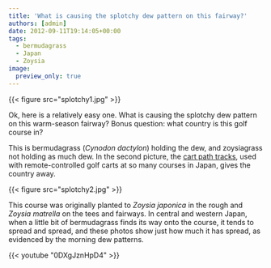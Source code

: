 ```yaml
---
title: 'What is causing the splotchy dew pattern on this fairway?'
authors: [admin]
date: 2012-09-11T19:14:05+00:00
tags:
  - bermudagrass
  - Japan
  - Zoysia
image:
  preview_only: true
---
```


{{< figure src="splotchy1.jpg" >}}

Ok, here is a relatively easy one. What is causing the splotchy dew pattern on this warm-season fairway? Bonus question: what country is this golf course in?

This is bermudagrass (*Cynodon dactylon*) holding the dew, and zoysiagrass not holding as much dew. In the second picture, the [cart path tracks](https://youtu.be/0DXgJznHpD4), used with remote-controlled golf carts at so many courses in Japan, gives the country away.

{{< figure src="splotchy2.jpg" >}}

This course was originally planted to *Zoysia japonica* in the rough and *Zoysia matrella* on the tees and fairways. In central and western Japan, when a little bit of bermudagrass finds its way onto the course, it tends to spread and spread, and these photos show just how much it has spread, as evidenced by the morning dew patterns.

{{< youtube "0DXgJznHpD4" >}}
<br>
